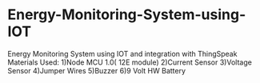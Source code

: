 # Energy-Monitoring-System-using-IOT
Energy Monitoring System using IOT and integration with ThingSpeak
Materials Used:
1)Node MCU 1.0( 12E module)
2)Current Sensor
3)Voltage Sensor
4)Jumper Wires
5)Buzzer
6)9 Volt HW Battery

